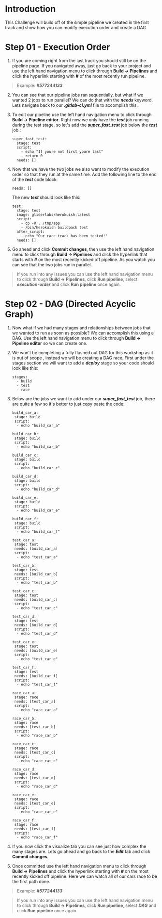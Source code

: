 # Introduction

This Challenge will build off of the simple pipeline we created in the first track and show how you can modify execution order and create a DAG

# Step 01 - Execution Order

1. If you are coming right from the last track you should still be on the pipeline page. If you navigated away, just go back to your project and use the left hand navigation menu to click through **Build -\> Pipelines** and click the hyperlink starting with **_#_** of the most recently run pipeline.

> Example: **_#577244133_**

2. You can see that our pipeline jobs ran sequentially, but what if we wanted 2 jobs to run parallel? We can do that with the **_needs_** keyword. Lets navigate back to our **_.gitlab-ci.yml_** file to accomplish this.
3. To edit our pipeline use the left hand navigation menu to click through **Build -\> Pipeline editor**. Right now we only have the **_test_** job running during the test stage, so let's add the **_super_fast_test_** job below the **_test_** job.:

   ```plaintext
   super_fast_test:
     stage: test
     script:
       - echo "If youre not first youre last"
       - return 0
     needs: []
   ```
4. Now that we have the two jobs we also want to modify the execution order so that they run at the same time. Add the following line to the end of the **_test_** code block:

   ```plaintext
   needs: []
   ```

   The new **_test_** should look like this:

   ```plaintext
   test:
     stage: test
     image: gliderlabs/herokuish:latest
     script:
       - cp -R . /tmp/app
       - /bin/herokuish buildpack test
     after_script:
       - echo "Our race track has been tested!"
     needs: []
   ```

5. Go ahead and click **Commit changes**, then use the left hand navigation menu to click through **Build -\> Pipelines** and click the hyperlink that starts with **_#_** on the most recently kicked off pipeline. As you watch you can see that the two jobs run in parallel.

> If you run into any issues you can use the left hand navigation menu to click through **Build -\> Pipelines**, click **Run pipeline**, select **_execution-order_** and click **Run pipeline** once again.

# Step 02 - DAG (Directed Acyclic Graph)

1. Now what if we had many stages and relationships between jobs that we wanted to run as soon as possible? We can accomplish this using a DAG. Use the left hand navigation menu to click through **Build -\> Pipeline editor** so we can create one.
2. We won't be completing a fully flushed out DAG for this workshop as it is out of scope , instead we will be creating a DAG race. First under the stages section we will want to add a **_deploy_** stage so your code should look like this:

   ```plaintext
   stages:
     - build
     - test
     - race
   ```
3. Below are the jobs we want to add under our **_super_fast_test_** job, there are quite a few so it's better to just copy paste the code:

   ```plaintext
   build_car_a:
    stage: build
    script:
     - echo "build_car_a"
   
   build_car_b:
    stage: build
    script:
     - echo "build_car_b"
   
   build_car_c:
    stage: build
    script:
     - echo "build_car_c"
   
   build_car_d:
    stage: build
    script:
     - echo "build_car_d"
   
   build_car_e:
    stage: build
    script:
     - echo "build_car_e"
   
   build_car_f:
    stage: build
    script:
     - echo "build_car_f"
   
   test_car_a:
    stage: test
    needs: [build_car_a]
    script:
     - echo "test_car_a"
   
   test_car_b:
    stage: test
    needs: [build_car_b]
    script:
     - echo "test_car_b"
   
   test_car_c:
    stage: test
    needs: [build_car_c]
    script:
     - echo "test_car_c"
   
   test_car_d:
    stage: test
    needs: [build_car_d]
    script:
     - echo "test_car_d"
   
   test_car_e:
    stage: test
    needs: [build_car_e]
    script:
     - echo "test_car_e"
   
   test_car_f:
    stage: test
    needs: [build_car_f]
    script:
     - echo "test_car_f"
   
   race_car_a:
    stage: race
    needs: [test_car_a]
    script:
     - echo "race_car_a"
   
   race_car_b:
    stage: race
    needs: [test_car_b]
    script:
     - echo "race_car_b"
   
   race_car_c:
    stage: race
    needs: [test_car_c]
    script:
     - echo "race_car_c"
   
   race_car_d:
    stage: race
    needs: [test_car_d]
    script:
     - echo "race_car_d"
   
   race_car_e:
    stage: race
    needs: [test_car_e]
    script:
     - echo "race_car_e"
   
   race_car_f:
    stage: race
    needs: [test_car_f]
    script:
     - echo "race_car_f"
   ```
4. If you now click the visualize tab you can see just how complex the many stages are. Lets go ahead and go back to the **_Edit_** tab and click **Commit changes**.
5. Once committed use the left hand navigation menu to click through **Build -\> Pipelines** and click the hyperlink starting with **_#_** on the most recently kicked off pipeline. Here we can watch all of our cars race to be the first path done.

> Example: **_#577244133_**

> If you run into any issues you can use the left hand navigation menu to click through **Build -\> Pipelines**, click **Run pipeline**, select **_DAG_** and click **Run pipeline** once again.

